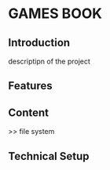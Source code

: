 <h1>GAMES BOOK</h1>


<h2>Introduction</h2>
    descriptipn of the project



<h2>Features</h2>



<h2>Content</h2>
    >> file system


<h2>Technical Setup</h2>





